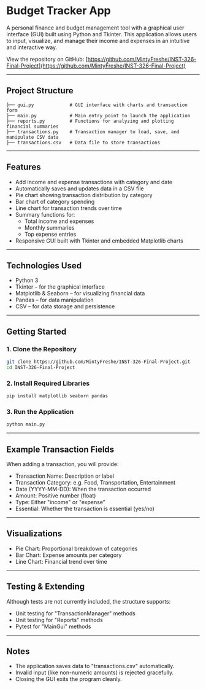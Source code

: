 # Budget Tracker App

A personal finance and budget management tool with a graphical user interface (GUI) built using Python and Tkinter. This application allows users to input, visualize, and manage their income and expenses in an intuitive and interactive way.

View the repository on GitHub: [https://github.com/MintyFreshe/INST-326-Final-Project](https://github.com/MintyFreshe/INST-326-Final-Project)

---

## Project Structure

```
├── gui.py             # GUI interface with charts and transaction form
├── main.py            # Main entry point to launch the application
├── reports.py         # Functions for analyzing and plotting financial summaries
├── transactions.py    # Transaction manager to load, save, and manipulate CSV data
├── transactions.csv   # Data file to store transactions
```

---

## Features

- Add income and expense transactions with category and date
- Automatically saves and updates data in a CSV file
- Pie chart showing transaction distribution by category
- Bar chart of category spending
- Line chart for transaction trends over time
- Summary functions for:
  - Total income and expenses
  - Monthly summaries
  - Top expense entries
- Responsive GUI built with Tkinter and embedded Matplotlib charts

---

## Technologies Used

- Python 3
- Tkinter – for the graphical interface
- Matplotlib & Seaborn – for visualizing financial data
- Pandas – for data manipulation
- CSV – for data storage and persistence

---

## Getting Started

### 1. Clone the Repository

```bash
git clone https://github.com/MintyFreshe/INST-326-Final-Project.git
cd INST-326-Final-Project
```

### 2. Install Required Libraries

```bash
pip install matplotlib seaborn pandas
```

### 3. Run the Application

```bash
python main.py
```

---

## Example Transaction Fields

When adding a transaction, you will provide:

- Transaction Name: Description or label
- Transaction Category: e.g. Food, Transportation, Entertainment
- Date (YYYY-MM-DD): When the transaction occurred
- Amount: Positive number (float)
- Type: Either "income" or "expense"
- Essential: Whether the transaction is essential (yes/no)

---

## Visualizations

- Pie Chart: Proportional breakdown of categories
- Bar Chart: Expense amounts per category
- Line Chart: Financial trend over time

---

## Testing & Extending

Although tests are not currently included, the structure supports:

- Unit testing for "TransactionManager" methods
- Unit testing for "Reports" methods
- Pytest for "MainGui" methods

---

## Notes

- The application saves data to "transactions.csv" automatically.
- Invalid input (like non-numeric amounts) is rejected gracefully.
- Closing the GUI exits the program cleanly.
